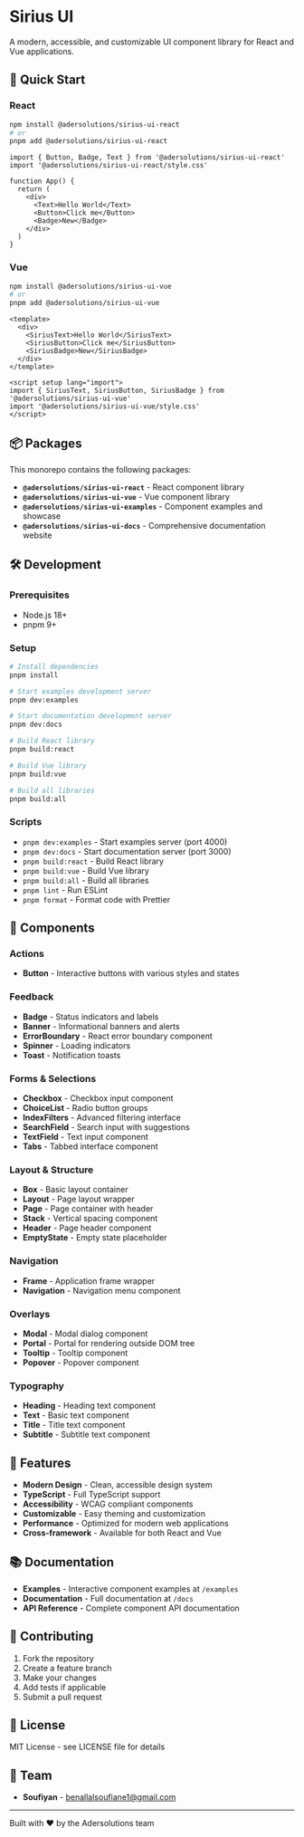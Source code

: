 # Sirius UI

A modern, accessible, and customizable UI component library for React and Vue applications.

## 🚀 Quick Start

### React
```bash
npm install @adersolutions/sirius-ui-react
# or
pnpm add @adersolutions/sirius-ui-react
```

```tsx
import { Button, Badge, Text } from '@adersolutions/sirius-ui-react'
import '@adersolutions/sirius-ui-react/style.css'

function App() {
  return (
    <div>
      <Text>Hello World</Text>
      <Button>Click me</Button>
      <Badge>New</Badge>
    </div>
  )
}
```

### Vue
```bash
npm install @adersolutions/sirius-ui-vue
# or
pnpm add @adersolutions/sirius-ui-vue
```

```vue
<template>
  <div>
    <SiriusText>Hello World</SiriusText>
    <SiriusButton>Click me</SiriusButton>
    <SiriusBadge>New</SiriusBadge>
  </div>
</template>

<script setup lang="import">
import { SiriusText, SiriusButton, SiriusBadge } from '@adersolutions/sirius-ui-vue'
import '@adersolutions/sirius-ui-vue/style.css'
</script>
```

## 📦 Packages

This monorepo contains the following packages:

- **`@adersolutions/sirius-ui-react`** - React component library
- **`@adersolutions/sirius-ui-vue`** - Vue component library  
- **`@adersolutions/sirius-ui-examples`** - Component examples and showcase
- **`@adersolutions/sirius-ui-docs`** - Comprehensive documentation website

## 🛠️ Development

### Prerequisites
- Node.js 18+
- pnpm 9+

### Setup
```bash
# Install dependencies
pnpm install

# Start examples development server
pnpm dev:examples

# Start documentation development server  
pnpm dev:docs

# Build React library
pnpm build:react

# Build Vue library
pnpm build:vue

# Build all libraries
pnpm build:all
```

### Scripts
- `pnpm dev:examples` - Start examples server (port 4000)
- `pnpm dev:docs` - Start documentation server (port 3000)
- `pnpm build:react` - Build React library
- `pnpm build:vue` - Build Vue library
- `pnpm build:all` - Build all libraries
- `pnpm lint` - Run ESLint
- `pnpm format` - Format code with Prettier

## 🎨 Components

### Actions
- **Button** - Interactive buttons with various styles and states

### Feedback
- **Badge** - Status indicators and labels
- **Banner** - Informational banners and alerts
- **ErrorBoundary** - React error boundary component
- **Spinner** - Loading indicators
- **Toast** - Notification toasts

### Forms & Selections
- **Checkbox** - Checkbox input component
- **ChoiceList** - Radio button groups
- **IndexFilters** - Advanced filtering interface
- **SearchField** - Search input with suggestions
- **TextField** - Text input component
- **Tabs** - Tabbed interface component

### Layout & Structure
- **Box** - Basic layout container
- **Layout** - Page layout wrapper
- **Page** - Page container with header
- **Stack** - Vertical spacing component
- **Header** - Page header component
- **EmptyState** - Empty state placeholder

### Navigation
- **Frame** - Application frame wrapper
- **Navigation** - Navigation menu component

### Overlays
- **Modal** - Modal dialog component
- **Portal** - Portal for rendering outside DOM tree
- **Tooltip** - Tooltip component
- **Popover** - Popover component

### Typography
- **Heading** - Heading text component
- **Text** - Basic text component
- **Title** - Title text component
- **Subtitle** - Subtitle text component

## 🌟 Features

- **Modern Design** - Clean, accessible design system
- **TypeScript** - Full TypeScript support
- **Accessibility** - WCAG compliant components
- **Customizable** - Easy theming and customization
- **Performance** - Optimized for modern web applications
- **Cross-framework** - Available for both React and Vue

## 📚 Documentation

- **Examples** - Interactive component examples at `/examples`
- **Documentation** - Full documentation at `/docs`
- **API Reference** - Complete component API documentation

## 🤝 Contributing

1. Fork the repository
2. Create a feature branch
3. Make your changes
4. Add tests if applicable
5. Submit a pull request

## 📄 License

MIT License - see LICENSE file for details

## 👥 Team

- **Soufiyan** - [benallalsoufiane1@gmail.com](mailto:benallalsoufiane1@gmail.com)

---

Built with ❤️ by the Adersolutions team